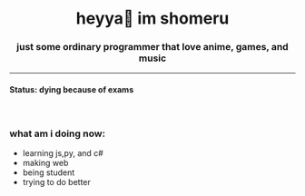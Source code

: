 <h1 align="center">heyya👋 im shomeru</h1>
<h3 align="center">just some ordinary programmer that love anime, games, and music</h3>
<hr>

<h4>Status: dying because of exams</h4>
<br>

<h3>what am i doing now:</h3>

- learning js,py, and c#
- making web
- being student
- trying to do better

